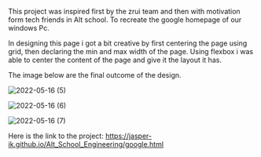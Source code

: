 This project was inspired first by the zrui team and then with motivation form tech friends in Alt school.
To recreate the google homepage of our windows Pc.

In designing this page i got a bit creative by first centering the page using grid, then declaring the min and max width of the page.
Using flexbox i was able to center the content of the page and give it the layout it has.


The image below are the final outcome of the design.


![2022-05-16 (5)](https://user-images.githubusercontent.com/98228085/168585535-2e84112d-72c1-49eb-8e24-5b49fe4bbfaa.png)


![2022-05-16 (6)](https://user-images.githubusercontent.com/98228085/168585607-d518c9e5-6e3b-42c8-bbc2-c4d241766df7.png)


![2022-05-16 (7)](https://user-images.githubusercontent.com/98228085/168585632-e4f1dbe0-418e-48f0-94a9-88d0fc65f80f.png)

Here is the link to the project:
https://jasper-ik.github.io/Alt_School_Engineering/google.html
